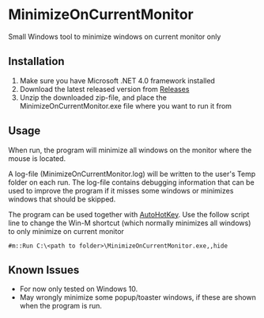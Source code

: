# MinimizeOnCurrentMonitor
Small Windows tool to minimize windows on current monitor only

## Installation

1. Make sure you have Microsoft .NET 4.0 framework installed
2. Download the latest released version from [Releases](/releases/latest)
3. Unzip the downloaded zip-file, and place the MinimizeOnCurrentMonitor.exe file where you want to run it from

## Usage

When run, the program will minimize all windows on the monitor where the mouse is located.

A log-file (MinimizeOnCurrentMonitor.log) will be written to the user's Temp folder on each run. 
The log-file contains debugging information that can be used to improve the program if it misses 
some windows or minimizes windows that should be skipped.

The program can be used together with [AutoHotKey](https://autohotkey.com/). Use the follow script line to change 
the Win-M shortcut (which normally minimizes all windows) to only minimize on current monitor

`#m::Run C:\<path to folder>\MinimizeOnCurrentMonitor.exe,,hide`

## Known Issues

* For now only tested on Windows 10.
* May wrongly minimize some popup/toaster windows, if these are shown when the program is run.
